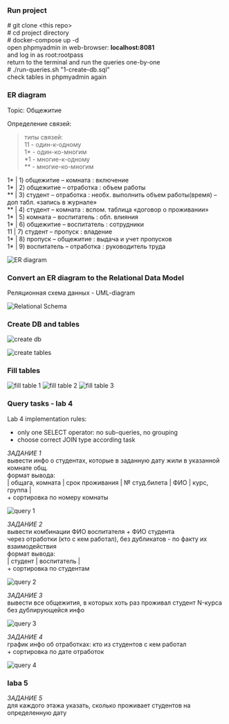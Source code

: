 ### Run project

\# git clone \<this repo\>  
\# cd project directory  
\# docker-compose up -d  
open phpmyadmin in web-browser: **localhost:8081**  
and log in as root:rootpass  
return to the terminal and run the queries one-by-one  
\# ./run-queries.sh "1-create-db.sql"  
check tables in phpmyadmin again  


### ER diagram

Topic: Общежитие  

Определение связей:  

> типы связей:  
> 11 - один-к-одному  
> 1* - один-ко-многим  
> *1 - многие-к-одному  
> ** - многие-ко-многим  

1* | 1) общежитие – комната : включение  
1* | 2) общежитие – отработка : объем работы  
** | 3) студент – отработка : необх. выполнить объем работы(время) – доп табл. «запись в журнале»  
** | 4) студент – комната : вспом. таблица «договор о проживании»  
1* | 5) комната – воспитатель : обл. влияния  
1* | 6) общежитие – воспитатель : сотрудники  
11 | 7) студент – пропуск : владение  
1* | 8) пропуск – общежитие : выдача и учет пропусков  
1* | 9) воспитатель – отработка : руководитель труда  

![ER diagram](https://github.com/ivanka6342/databases/blob/main/images/ER-diagram.jpg)


### Convert an ER diagram to the Relational Data Model
Реляционная схема данных - UML-diagram  

![Relational Schema](https://github.com/ivanka6342/databases/blob/main/images/ER-data-model.jpg)


### Create DB and tables

![create db](https://github.com/ivanka6342/databases/blob/main/images/create-db-out.png)

![create tables](https://github.com/ivanka6342/databases/blob/main/images/create-tables-out.png)


### Fill tables

![fill table 1](https://github.com/ivanka6342/databases/blob/main/images/fill-table-1.png)
![fill table 2](https://github.com/ivanka6342/databases/blob/main/images/fill-table-2.png)
![fill table 3](https://github.com/ivanka6342/databases/blob/main/images/fill-table-3.png)


### Query tasks - lab 4

Lab 4 implementation rules:  
* only one SELECT operator: no sub-queries, no grouping  
* choose correct JOIN type according task  

*ЗАДАНИЕ 1*  
вывести инфо о студентах, которые в заданную дату жили в указанной комнате общ.  
формат вывода:  
| общага, комната | срок проживания | № студ.билета | ФИО | курс, группа |  
\+ сортировка по номеру комнаты  

![query 1](https://github.com/ivanka6342/databases/blob/main/images/query1.jpg)

*ЗАДАНИЕ 2*  
вывести комбинации ФИО воспитателя + ФИО студента  
через отработки (кто с кем работал), без дубликатов - по факту их взаимодействия  
формат вывода:  
| студент | воспитатель |  
\+ сортировка по студентам

![query 2](https://github.com/ivanka6342/databases/blob/main/images/query2.png)

*ЗАДАНИЕ 3*  
вывести все общежития, в которых хоть раз проживал студент N-курса без дублирующейся инфо

![query 3](https://github.com/ivanka6342/databases/blob/main/images/query3.png)

*ЗАДАНИЕ 4*  
график инфо об отработках: кто из студентов с кем работал  
\+ сортировка по дате отработок

![query 4](https://github.com/ivanka6342/databases/blob/main/images/query4.png)

### laba 5

*ЗАДАНИЕ 5*  
для каждого этажа указать, сколько проживает студентов на определенную дату  
